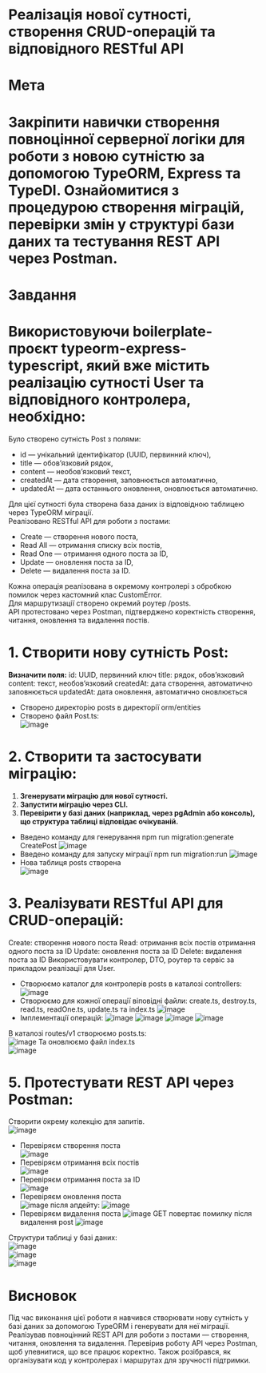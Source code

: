 # Реалізація нової сутності, створення CRUD-операцій та відповідного RESTful API
# Мета
# Закріпити навички створення повноцінної серверної логіки для роботи з новою сутністю за допомогою TypeORM, Express та TypeDI. Ознайомитися з процедурою створення міграцій, перевірки змін у структурі бази даних та тестування REST API через Postman.

# Завдання
# Використовуючи boilerplate-проєкт typeorm-express-typescript, який вже містить реалізацію сутності User та відповідного контролера, необхідно:
Було створено сутність Post з полями:  
- id — унікальний ідентифікатор (UUID, первинний ключ),
- title — обов’язковий рядок,
- content — необов’язковий текст,
- createdAt — дата створення, заповнюється автоматично,
- updatedAt — дата останнього оновлення, оновлюється автоматично.  

Для цієї сутності була створена база даних із відповідною таблицею через TypeORM міграції.  
Реалізовано RESTful API для роботи з постами:  
- Create — створення нового поста,
- Read All — отримання списку всіх постів,
- Read One — отримання одного поста за ID,
- Update — оновлення поста за ID,
- Delete — видалення поста за ID.  

Кожна операція реалізована в окремому контролері з обробкою помилок через кастомний клас CustomError.  
Для маршрутизації створено окремий роутер /posts.  
API протестовано через Postman, підтверджено коректність створення, читання, оновлення та видалення постів.  


# 1. Створити нову сутність Post:
**Визначити поля:**
id: UUID, первинний ключ
title: рядок, обов’язковий
content: текст, необов’язковий
createdAt: дата створення, автоматично заповнюється
updatedAt: дата оновлення, автоматично оновлюється
  
- Створено директорію posts в директорії orm/entities
- Створено файл Post.ts:  
  ![image](https://github.com/user-attachments/assets/71eb3120-ad28-46e2-8afa-23f33a18193c)
# 2. Створити та застосувати міграцію:
1. **Згенерувати міграцію для нової сутності.** 
2. **Запустити міграцію через CLI.**
3. **Перевірити у базі даних (наприклад, через pgAdmin або консоль), що структура таблиці відповідає очікуваній.**

- Введено команду для генерування npm run migration:generate CreatePost
![image](https://github.com/user-attachments/assets/fc64ceec-fb2e-484b-a98c-d3d323a27fad)
- Введено команду для запуску міграції npm run migration:run
![image](https://github.com/user-attachments/assets/25626706-05f5-455e-996c-38b08a5dc05d)
- Нова таблиця posts створена  
![image](https://github.com/user-attachments/assets/eecf1c50-190c-42ba-95e7-6cfd7d52aca7)
# 3. Реалізувати RESTful API для CRUD-операцій:
Create: створення нового поста
Read:
отримання всіх постів
отримання одного поста за ID
Update: оновлення поста за ID
Delete: видалення поста за ID
Використовувати контролер, DTO, роутер та сервіс за прикладом реалізації для User.  
  
- Створюємо каталог для контролерів posts в каталозі controllers:  
![image](https://github.com/user-attachments/assets/fee698c2-8f08-435b-abd7-5e03d227bd4d)
- Створюємо для кожної операції віповідні файли: create.ts, destroy.ts, read.ts, readOne.ts, update.ts та index.ts
![image](https://github.com/user-attachments/assets/1f1d707f-271f-4371-8bee-1a82def9b83a)
- Імплементації операцій:
![image](https://github.com/user-attachments/assets/08cd0666-7b5f-4aa5-9b67-e1fa0da78e7c)
![image](https://github.com/user-attachments/assets/7750824b-1681-462a-99df-ed5baa09d2d7)
![image](https://github.com/user-attachments/assets/5280165a-f179-4a66-ae48-732d40facf2f)
![image](https://github.com/user-attachments/assets/5b388460-d8d4-44e5-abb7-28f83c12d170)

В каталозі routes/v1 створюємо posts.ts:  
![image](https://github.com/user-attachments/assets/e4beb365-058f-4afc-9356-7a36f04c9843)
Та оновлюємо файл index.ts  
![image](https://github.com/user-attachments/assets/99ffeb94-08d5-4454-8531-fa9a955b9cfc)

# 5. Протестувати REST API через Postman:
Створити окрему колекцію для запитів.  
![image](https://github.com/user-attachments/assets/cc84f2c2-00f3-4bbf-a4a3-e7f4bbac746a)
- Перевіряєм створення поста  
![image](https://github.com/user-attachments/assets/362ff312-856f-41aa-b793-9a35693f44ed)
- Перевіряєм отримання всіх постів  
![image](https://github.com/user-attachments/assets/c2cab8fe-8c40-4fd8-97f5-2fdcf073f460)
- Перевіряєм отримання поста за ID  
![image](https://github.com/user-attachments/assets/b42b6a51-6756-447b-90cf-fe4aa2b3f9f9)
- Перевіряєм оновлення поста  
![image](https://github.com/user-attachments/assets/f115ffd2-fa39-46a9-be04-91c179d1f0b8)
після апдейту:
![image](https://github.com/user-attachments/assets/1b90ba41-a389-44f7-9b16-3399d49f3f67)
- Перевіряєм видалення поста
![image](https://github.com/user-attachments/assets/e90c09d6-cec7-4b4e-a185-63a840b6f703)
GET повертає помилку після видалення post
![image](https://github.com/user-attachments/assets/cf986fae-d037-42d6-820e-7faa4be1e3b7)

Структури таблиці у базі даних:  
![image](https://github.com/user-attachments/assets/9db2ef78-45f3-4c17-a626-000e7d0e7835)  
![image](https://github.com/user-attachments/assets/8384d8e3-55ca-428e-b88f-e48000389743)  
![image](https://github.com/user-attachments/assets/6ccac661-c2e3-4877-99d7-4a530a5f5592)  

# Висновок
Під час виконання цієї роботи я навчився створювати нову сутність у базі даних за допомогою TypeORM і генерувати для неї міграції. Реалізував повноцінний REST API для роботи з постами — створення, читання, оновлення та видалення. Перевірив роботу API через Postman, щоб упевнитися, що все працює коректно. Також розібрався, як організувати код у контролерах і маршрутах для зручності підтримки.
